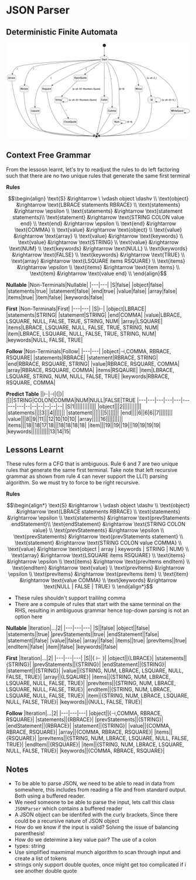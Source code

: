 # JSON Parser

## Deterministic Finite Automata
![dfa_state-diagram](out/state-diagram/state-diagram.png)


## Context Free Grammar
From the lessosn learnt, let's try to readjust the rules to do left factoring such that there are no two unique rules that generate the same first terminal

**Rules**

```math
\begin{align}
\text{S} &\rightarrow  \ \vdash object \dashv \\
\text{object} &\rightarrow \text{LBRACE statements RBRACE} \\
\text{statements} &\rightarrow \epsilon \\
\text{statements} &\rightarrow \text{statement statements}\\
\text{statement} &\rightarrow \text{STRING COLON value end} \\
\text{end} &\rightarrow \epsilon \\
\text{end} &\rightarrow \text{COMMA} \\
\text{value} &\rightarrow \text{object} \\
\text{value} &\rightarrow \text{array} \\
\text{value} &\rightarrow \text{keywords} \\
\text{value} &\rightarrow \text{STRING} \\
\text{value} &\rightarrow \text{NUM} \\
\text{keywords} &\rightarrow \text{NULL} \\
\text{keywords} &\rightarrow \text{FALSE} \\
\text{keywords} &\rightarrow \text{TRUE} \\
\text{array} &\rightarrow \text{LSQUARE items RSQUARE} \\
\text{items} &\rightarrow \epsilon \\
\text{items} &\rightarrow \text{item items} \\
\text{item} &\rightarrow \text{value end} \\
\end{align}
```


**Nullable**
|Non-Terminals|Nullable|
|---|---|
|S|false|
|object|false|
|statements|true|
|statement|false|
|end|true|
|value|false|
|array|false|
|items|true|
|item|false|
|keywords|false|

**First**
|Non-Terminals|First|
|---|---|
|S|$\vdash$|
|object|$\text{LBRACE}$|
|statements|$\text{STRING}$|
|statement|$\text{STRING}$|
|end|$\text{COMMA}$|
|value|$\text{LBRACE, LSQUARE, NULL, FALSE, TRUE, STRING, NUM}$|
|array|$\text{LSQUARE}$|
|items|$\text{LBRACE, LSQUARE, NULL, FALSE, TRUE, STRING, NUM}$|
|item|$\text{LBRACE, LSQUARE, NULL, FALSE, TRUE, STRING, NUM}$|
|keywords|$\text{NULL, FALSE, TRUE}$|

**Follow**
|Non-Terminals|Follow|
|---|---|
|object|$\dashv, \text{COMMA, RBRACE, RSQUARE}$|
|statements|$\text{RBRACE}$|
|statement|$\text{RBRACE, STRING}$|
|end|$\text{RBRACE, RSQUARE, STRING}$|
|value|$\text{RBRACE, RSQUARE, COMMA}$|
|array|$\text{RBRACE, RSQUARE, COMMA}$|
|items|$\text{RSQAURE}$|
|item|$\text{LBRACE, LSQUARE, STRING, NUM, NULL, FALSE, TRUE}$|
|keywords|$\text{RBRACE, RSQUARE, COMMA}$|

**Predict Table**
||$\vdash$|$\dashv$|{|}|[|]|STRING|COLON|COMMA|NUM|NULL|FALSE|TRUE
|---|---|---|---|---|---|---|---|--|--|--|--|--|--|
|S|1|||||||||||||
|object|||2|||||||||||
|statements||||3|||4|||||||
|statement|||||||5|||||||
|end||||6||6|6||7||||||||
|value|||8||9||11|||12|10|10|10|
|array|||||16||||||||||
|items|||18||18|17|18|||18|18|18|18|
|item|||19||19||19|||19|19|19|19|
|keywords|||||||||||13|14|15|



## Lessons Learnt
These rules form a CFG that is ambiguous. Rule 6 and 7 are two unique rules that generate the same first terminal. Take note that left recursive grammar as shown from rule 4 can never support the LL(1) parsing algorithm. So we must try to force to be right recursive.

**Rules**
```math
\begin{align*}
\text{S} &\rightarrow  \ \vdash object \dashv \\
\text{object} &\rightarrow \text{LBRACE statements RBRACE} \\
\text{statements} &\rightarrow \epsilon \\
\text{statements} &\rightarrow \text{prevStatements endStatement}\\
\text{endStatement} &\rightarrow \text{STRING COLON value} \\
\text{prevStatements} &\rightarrow \epsilon \\
\text{prevStatements} &\rightarrow \text{prevStatements statement} \\
\text{statement} &\rightarrow \text{STRING COLON value COMMA} \\
\text{value} &\rightarrow \text{object | array | keywords | STRING | NUM} \\
\text{array} &\rightarrow \text{LSQUARE items RSQUARE} \\
\text{items} &\rightarrow \epsilon \\
\text{items} &\rightarrow \text{prevItems endItem} \\
\text{endItem} &\rightarrow \text{value} \\
\text{prevItems} &\rightarrow \epsilon \\
\text{prevItems} &\rightarrow \text{prevItems item} \\
\text{item} &\rightarrow \text{value COMMA} \\
\text{keywords} &\rightarrow \text{NULL | FALSE | TRUE} \\
\end{align*}
```

- These rules shouldn't support traililng comma
- There are a compule of rules that start with the same terminal on the RHS, resulting in ambiguous grammar hence top-down parsing is not an option here

**Nullable**
|Iteration|...|2|
|---|---|---|
|S||false|
|object||false|
|statements||true|
|prevStatements||true|
|endStatement||false|
|statement||false|
|value||false|
|array||false|
|items||true|
|prevItems||true|
|endItem||false|
|item||false|
|keywords||false|


**First**
|Iteration|...|2|
|---|---|---|
|S||$\{\vdash\}$|
|object||$\{\text{LBRACE}\}$|
|statements||$\{\text{STRING}\}$|
|prevStatements||$\{\text{STRING}\}$|
|endStatement||$\{\text{STRING}\}$|
|statement||$\{\text{STRING}\}$|
|value||$\{\text{STRING, NUM, LBRACE, LSQUARE, NULL, FALSE, TRUE}\}$|
|array||$\{\text{LSQAURE}\}$|
|items||$\{\text{STRING, NUM, LBRACE, LSQUARE, NULL, FALSE, TRUE}\}$|
|prevItems||$\{\text{STRING, NUM, LBRACE, LSQUARE, NULL, FALSE, TRUE}\}$|
|endItem||$\{\text{STRING, NUM, LBRACE, LSQUARE, NULL, FALSE, TRUE}\}$|
|item||$\{\text{STRING, NUM, LBRACE, LSQUARE, NULL, FALSE, TRUE}\}$|
|keywords||$\{\text{NULL, FALSE, TRUE}\}$|

**Follow**
|Iteration|...|2|
|---|---|---|
|object||$\{\dashv, \text{COMMA, RBRACE, RSQUARE}\}$|
|statements||$\{\text{RBRACE}\}$|
|prevStatements||$\{\text{STRING}\}$|
|endStatement||$\{\text{RBRACE}\}$|
|statement||$\{\text{STRING}\}$|
|value||$\{\text{COMMA, RBRACE, RSQUARE}\}$|
|array||$\{\text{COMMA, RBRACE, RSQUARE}\}$|
|items||$\{\text{RSQUARE}\}$|
|prevItems||$\{\text{STRING, NUM, LBRACE, LSQUARE, NULL, FALSE, TRUE}\}$|
|endItem||$\{\text{RSQUARE}\}$|
|item||$\{\text{STRING, NUM, LBRACE, LSQUARE, NULL, FALSE, TRUE}\}$|
|keywords||$\{\text{COMMA, RBRACE, RSQUARE}\}$|
## Notes
- To be able to parse JSON, we need to be able to read in data from somewhere, this includes from reading a file and from standard output. Both using a buffered reader. 
- We need someone to be able to parse the input, lets call this class `JSONParser` which contains a buffered reader
- A JSON object can be identifed with the curly brackets. Since there could be a recursive nature of JSON object 
- How do we know if the input is valid? Solving the issue of balancing parenthesis!
- How do we determine a key value pair? The use of a colon
- types: string
- Use simplified maxmimal munch algorithm to scan through input and create a list of tokens
- strings only support double quotes, once might get too complicated if i see another double quote
